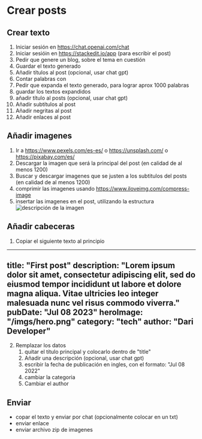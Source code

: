 # Crear posts

## Crear texto 

1. Iniciar sesión en https://chat.openai.com/chat
2. Iniciar sesióin en https://stackedit.io/app (para escribir el post)
3. Pedir que genere un blog, sobre el tema en cuestión
4. Guardar el texto generado
5. Añadir títulos al post (opcional, usar chat gpt)
6. Contar palabras con 
7. Pedir que expanda el texto generado, para lograr aprox 1000 palabras
8. guardar los textos expandidos
9. añadir título al posts (opcional, usar chat gpt)
10. Añadir subtítulos al post
11. Añadir negritas al post
12. Añadir enlaces al post

## Añadir imagenes

1. Ir a https://www.pexels.com/es-es/ o https://unsplash.com/ o https://pixabay.com/es/
2. Descargar la imagen que será la principal del post (en calidad de al menos 1200)
3. Buscar y descargar imagenes que se justen a los subtitulos del posts (en calidad de al menos 1200)
4. comprimir las imagenes usando https://www.iloveimg.com/compress-image
5. insertar las imagenes en el post, utilizando la estructura ![descripción de la imagen](/imagen.jpg)

## Añadir cabeceras
1. Copiar el siguiente texto al principio
---
title: "First post"
description: "Lorem ipsum dolor sit amet, consectetur adipiscing elit, sed do eiusmod tempor incididunt ut labore et dolore magna aliqua. Vitae ultricies leo integer malesuada nunc vel risus commodo viverra."
pubDate: "Jul 08 2023"
heroImage: "/imgs/hero.png"
category: "tech"
author: "Dari Developer"
---
2. Remplazar los datos
   1. quitar el título principal y colocarlo dentro de "title"
   2. Añadir una descripción (opcional, usar chat gpt)
   3. escribir la fecha de publicación en ingles, con el formato: "Jul 08 2022"
   4. cambiar la categoria
   5. Cambiar el author

## Enviar
* copar el texto y enviar por chat (opcionalmente colocar en un txt)
* enviar enlace
* enviar archivo zip de imagenes
